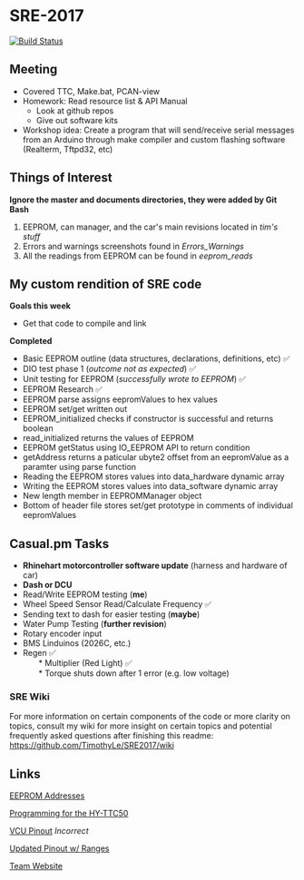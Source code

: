 # SRE-2017

[![Build Status](https://travis-ci.org/TimothyLe/SRE2017.svg?branch=master)](https://travis-ci.org/TimothyLe/SRE2017)

## Meeting
* Covered TTC, Make.bat, PCAN-view  
* Homework: Read resource list & API Manual   
  * Look at github repos   
  * Give out software kits   
* Workshop idea: Create a program that will send/receive serial messages from an Arduino through make compiler and custom flashing software (Realterm, Tftpd32, etc)   

## Things of Interest
**Ignore the master and documents directories, they were added by Git Bash**  
1. EEPROM, can manager, and the car's main revisions located in *tim's stuff*  
2. Errors and warnings screenshots found in *Errors_Warnings*   
3. All the readings from EEPROM can be found in *eeprom_reads*   

## My custom rendition of SRE code  
**Goals this week**  
* Get that code to compile and link

**Completed**
* Basic EEPROM outline (data structures, declarations, definitions, etc) :white_check_mark:  
* DIO test phase 1 (*outcome not as expected*) :white_check_mark:  
* Unit testing for EEPROM (*successfully wrote to EEPROM*) :white_check_mark:  
* EEPROM Research :white_check_mark:    
* EEPROM parse assigns eepromValues to hex values  
* EEPROM set/get written out  
* EEPROM_initialized checks if constructor is successful and returns boolean  
* read_initialized returns the values of EEPROM  
* EEPROM getStatus using IO_EEPROM API to return condition  
* getAddress returns a paticular ubyte2 offset from an eepromValue as a paramter using parse function  
* Reading the EEPROM stores values into data_hardware dynamic array  
* Writing the EEPROM stores values into data_software dynamic array  
* New length member in EEPROMManager object  
* Bottom of header file stores set/get prototype in comments of individual eepromValues  

## Casual.pm Tasks
* __Rhinehart motorcontroller software update__ (harness and hardware of car)  
* __Dash or DCU__  
* Read/Write EEPROM testing (__me__)  
* Wheel Speed Sensor Read/Calculate Frequency :white_check_mark:  
* Sending text to dash for easier testing (__maybe__)  
* Water Pump Testing (__further revision__)  
* Rotary encoder input   
* BMS Linduinos (2026C, etc.)   
* Regen :white_check_mark:  
&nbsp;&nbsp;&nbsp;&nbsp;&nbsp;&nbsp; * Multiplier (Red Light) :white_check_mark:  
&nbsp;&nbsp;&nbsp;&nbsp;&nbsp;&nbsp; * Torque shuts down after 1 error (e.g. low voltage)  

### SRE Wiki
For more information on certain components of the code or more clarity on topics, consult my wiki for more insight on certain topics and potential frequently asked questions after finishing this readme:   
https://github.com/TimothyLe/SRE2017/wiki

## Links
[EEPROM Addresses](https://app.box.com/s/nbz92djxusbby6u214ghj4r6kfeen3ia)

[Programming for the HY-TTC50](http://1drv.ms/1NQUppu)

[VCU Pinout](https://1drv.ms/x/s!Avhc248Pj7v5gt4A6qt_feUsrY_taA) *Incorrect*

[Updated Pinout w/ Ranges](https://app.box.com/s/b72z2jhthd8sobolhyxe6k7jv8ms0adg)

[Team Website](http://spartanracingelectric.com)
